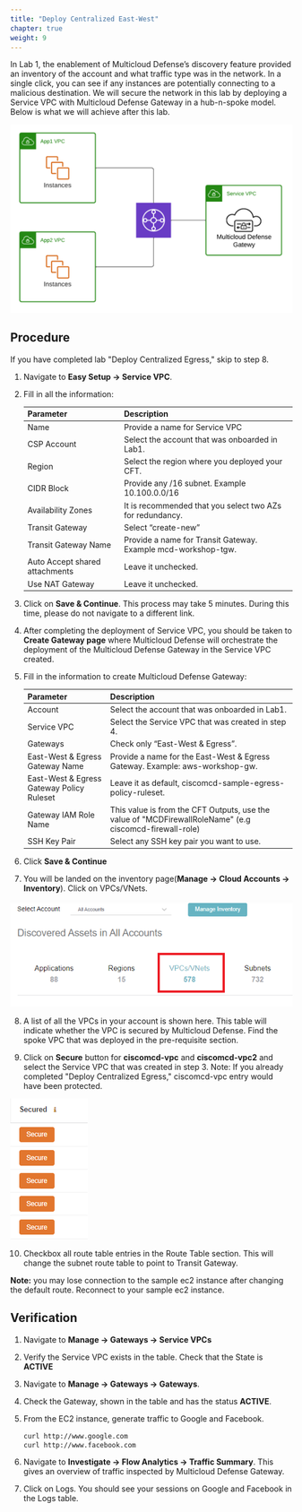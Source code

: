 ```yaml
---
title: "Deploy Centralized East-West"
chapter: true
weight: 9
---
```


In Lab 1, the enablement of Multicloud Defense’s discovery feature provided an inventory of the account and what traffic type was in the network. In a single click, you can see if any instances are potentially connecting to a malicious destination.  We will secure the network in this lab by deploying a Service VPC with Multicloud Defense Gateway in a hub-n-spoke model. Below is what we will achieve after this lab.

![Centralized_VPC](/static/16-lab/centralized_model.png)

## Procedure

If you have completed lab "Deploy Centralized Egress," skip to step 8.
1. Navigate to **Easy Setup -> Service VPC**.
2. Fill in all the information:

     Parameter | Description
     ----------|-------------
     Name| Provide a name for Service VPC
     CSP Account| Select the account that was onboarded in Lab1.
     Region| Select the region where you deployed your CFT. 
     CIDR Block| Provide any /16 subnet. Example 10.100.0.0/16
     Availability Zones| It is recommended that you select two AZs for redundancy.
     Transit Gateway| Select “create-new”
     Transit Gateway Name|  Provide a name for Transit Gateway. Example mcd-workshop-tgw.
     Auto Accept shared attachments| Leave it unchecked.
     Use NAT Gateway| Leave it unchecked.

3. Click on **Save & Continue**. This process may take 5 minutes. During this time, please do not navigate to a different link.
4. After completing the deployment of Service VPC, you should be taken to **Create Gateway page** where Multicloud Defense will orchestrate the deployment of the Multicloud Defense Gateway in the Service VPC created.
5. Fill in the information to create Multicloud Defense Gateway:

     Parameter | Description
     ---------|-------------
     Account| Select the account that was onboarded in Lab1.
     Service VPC| Select the Service VPC that was created in step 4.
      Gateways| Check only “East-West & Egress”.
     East-West & Egress Gateway Name| Provide a name for the East-West & Egress Gateway. Example: aws-workshop-gw.
     East-West & Egress Gateway Policy Ruleset| Leave it as default, ciscomcd-sample-egress-policy-ruleset.
     Gateway IAM Role Name| This value is from the CFT Outputs, use the value of "MCDFirewallRoleName" (e.g ciscomcd-firewall-role)
     SSH Key Pair| Select any SSH key pair you want to use. 
     
6. Click **Save & Continue**
7. You will be landed on the inventory page(**Manage -> Cloud Accounts -> Inventory**). Click on VPCs/VNets. 

![VPC](/static/16-lab/Inventory_VPC.png)

8. A list of all the VPCs in your account is shown here. This table will indicate whether the VPC is secured by Multicloud Defense. Find the spoke VPC that was deployed in the pre-requisite section.

9. Click on **Secure** button for **ciscomcd-vpc** and **ciscomcd-vpc2** and select the Service VPC that was created in step 3. Note: If you already completed "Deploy Centralized Egress," ciscomcd-vpc entry would have been protected. 

![secure](/static/16-lab/secure.png)

10. Checkbox all route table entries in the Route Table section. This will change the subnet route table to point to Transit Gateway. 

**Note:** you may lose connection to the sample ec2 instance after changing the default route. Reconnect to your sample ec2 instance.


## Verification 

1. Navigate to **Manage -> Gateways -> Service VPCs**
2. Verify the Service VPC exists in the table. Check that the State is **ACTIVE**
3. Navigate to **Manage -> Gateways -> Gateways**.
4. Check the Gateway, shown in the table and has the status **ACTIVE**.
5. From the EC2 instance, generate traffic to Google and Facebook.

    ```
    curl http://www.google.com
    curl http://www.facebook.com
    ```
    
6. Navigate to **Investigate -> Flow Analytics -> Traffic Summary**. This gives an overview of traffic inspected by Multicloud Defense Gateway.
7. Click on Logs. You should see your sessions on Google and Facebook in the Logs table.

